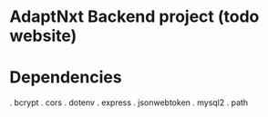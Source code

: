 # AdaptNxt Backend project (todo website)



# Dependencies

. bcrypt
. cors 
. dotenv
. express
. jsonwebtoken
. mysql2
. path